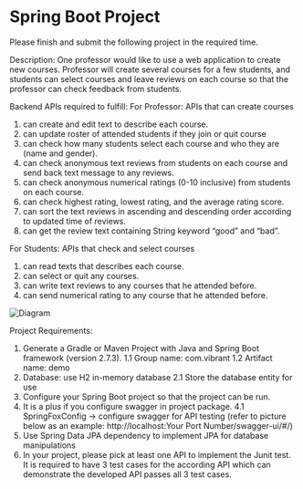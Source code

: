 # Spring Boot Project

Please finish and submit the following project in the required time.

Description:
One professor would like to use a web application to create new courses.
Professor will create several courses for a few students, and students can select courses and leave reviews on each course so that the professor can check feedback from students. 

Backend APIs required to fulfill:
For Professor: APIs that can create courses
1.	can create and edit text to describe each course.
2.	can update roster of attended students if they join or quit course
3.	can check how many students select each course and who they are (name and gender). 
4.	can check anonymous text reviews from students on each course and send back text message to any reviews.
5.	can check anonymous numerical ratings (0-10 inclusive) from students on each course.
6.	can check highest rating, lowest rating, and the average rating score.
7.	can sort the text reviews in ascending and descending order according to updated time of reviews.
8.	can get the review text containing String keyword “good” and “bad”.

For Students: APIs that check and select courses
1.	can read texts that describes each course.
2.	can select or quit any courses.
3.	can write text reviews to any courses that he attended before.
4.	can send numerical rating to any course that he attended before.

![Diagram](https://user-images.githubusercontent.com/112025981/188245719-739ae91f-bb76-406e-ad9d-861c58bc7b1f.svg)

Project Requirements:
1.	Generate a Gradle or Maven Project with Java and Spring Boot framework (version 2.7.3).
  1.1 Group name: com.vibrant
  1.2 Artifact name: demo
2.	Database: use H2 in-memory database
  2.1 Store the database entity for use
3.	Configure your Spring Boot project so that the project can be run.
4.	It is a plus if you configure swagger in project package.
  4.1 SpringFoxConfig → configure swagger for API testing (refer to picture below as an example:   http://localhost:Your Port Number/swagger-ui/#/)
5.	Use Spring Data JPA dependency to implement JPA for database manipulations 
6.	In your project, please pick at least one API to implement the Junit test. It is required to have 3 test cases for the according API which can demonstrate the developed API passes all 3 test cases.
